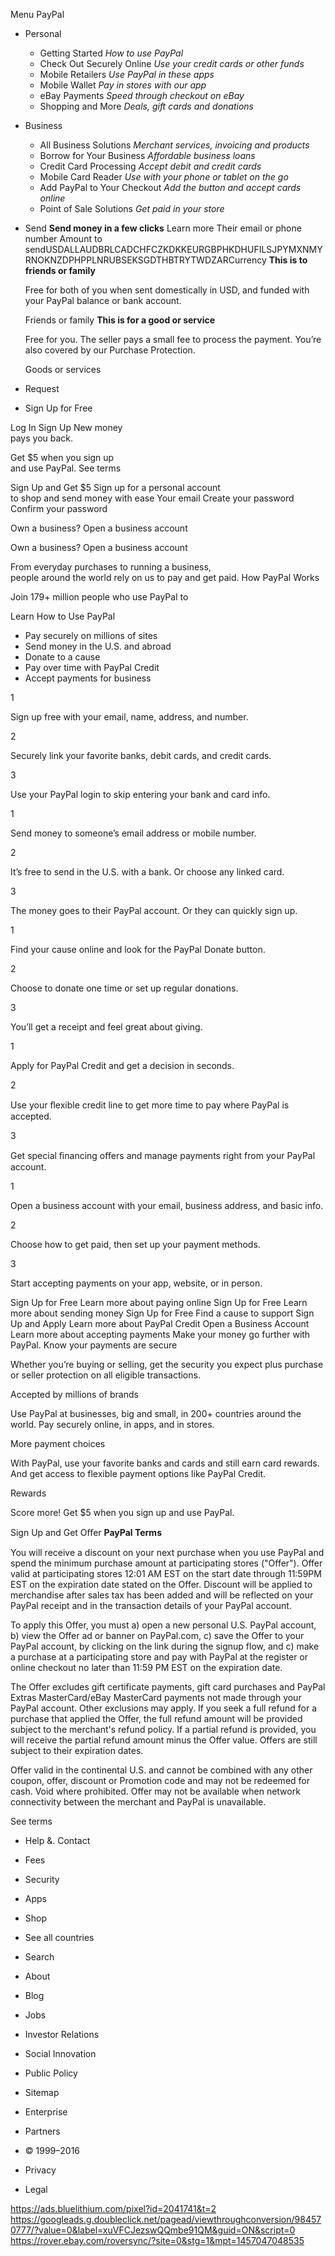 Menu PayPal

*   Personal
    *   Getting Started _How to use PayPal_
    *   Check Out Securely Online _Use your credit cards or other funds_
    *   Mobile Retailers _Use PayPal in these apps_
    *   Mobile Wallet _Pay in stores with our app_
    *   eBay Payments _Speed through checkout on eBay_
    *   Shopping and More _Deals, gift cards and donations_
*   Business
    *   All Business Solutions _Merchant services, invoicing and products_
    *   Borrow for Your Business _Affordable business loans_
    *   Credit Card Processing _Accept debit and credit cards_
    *   Mobile Card Reader _Use with your phone or tablet on the go_
    *   Add PayPal to Your Checkout _Add the button and accept cards online_
    *   Point of Sale Solutions _Get paid in your store_
*   Send **Send money in a few clicks** Learn more Their email or phone number Amount to sendUSDALLAUDBRLCADCHFCZKDKKEURGBPHKDHUFILSJPYMXNMYRNOKNZDPHPPLNRUBSEKSGDTHBTRYTWDZARCurrency **This is to friends or family**
    
    Free for both of you when sent domestically in USD, and funded with your PayPal balance or bank account.
    
    Friends or family **This is for a good or service**
    
    Free for you. The seller pays a small fee to process the payment. You’re also covered by our Purchase Protection.
    
    Goods or services
*   Request

*   Sign Up for Free

Log In Sign Up New money  
pays you back.

Get $5 when you sign up  
and use PayPal. See terms

Sign Up and Get $5 Sign up for a personal account  
to shop and send money with ease Your email Create your password Confirm your password

Own a business? Open a business account

Own a business? Open a business account

From everyday purchases to running a business,  
people around the world rely on us to pay and get paid. How PayPal Works

Join 179+ million people who use PayPal to

Learn How to Use PayPal

*   Pay securely on millions of sites
*   Send money in the U.S. and abroad
*   Donate to a cause
*   Pay over time with PayPal Credit
*   Accept payments for business

1

Sign up free with your email, name, address, and number.

2

Securely link your favorite banks, debit cards, and credit cards.

3

Use your PayPal login to skip entering your bank and card info.

1

Send money to someone’s email address or mobile number.

2

It’s free to send in the U.S. with a bank. Or choose any linked card.

3

The money goes to their PayPal account. Or they can quickly sign up.

1

Find your cause online and look for the PayPal Donate button.

2

Choose to donate one time or set up regular donations.

3

You’ll get a receipt and feel great about giving.

1

Apply for PayPal Credit and get a decision in seconds.

2

Use your ﬂexible credit line to get more time to pay where PayPal is accepted.

3

Get special ﬁnancing oﬀers and manage payments right from your PayPal account.

1

Open a business account with your email, business address, and basic info.

2

Choose how to get paid, then set up your payment methods.

3

Start accepting payments on your app, website, or in person.

Sign Up for Free Learn more about paying online Sign Up for Free Learn more about sending money Sign Up for Free Find a cause to support Sign Up and Apply Learn more about PayPal Credit Open a Business Account Learn more about accepting payments Make your money go further with PayPal. Know your payments are secure

Whether you’re buying or selling, get the security you expect plus purchase or seller protection on all eligible transactions.

Accepted by millions of brands

Use PayPal at businesses, big and small, in 200+ countries around the world. Pay securely online, in apps, and in stores.

More payment choices

With PayPal, use your favorite banks and cards and still earn card rewards. And get access to flexible payment options like PayPal Credit.

Rewards

Score more! Get $5 when you sign up and use PayPal.

Sign Up and Get Oﬀer **PayPal Terms**  

You will receive a discount on your next purchase when you use PayPal and spend the minimum purchase amount at participating stores ("Offer"). Offer valid at participating stores 12:01 AM EST on the start date through 11:59PM EST on the expiration date stated on the Offer. Discount will be applied to merchandise after sales tax has been added and will be reflected on your PayPal receipt and in the transaction details of your PayPal account.

To apply this Offer, you must a) open a new personal U.S. PayPal account, b) view the Offer ad or banner on PayPal.com, c) save the Offer to your PayPal account, by clicking on the link during the signup flow, and c) make a purchase at a participating store and pay with PayPal at the register or online checkout no later than 11:59 PM EST on the expiration date.

The Offer excludes gift certificate payments, gift card purchases and PayPal Extras MasterCard/eBay MasterCard payments not made through your PayPal account. Other exclusions may apply. If you seek a full refund for a purchase that applied the Offer, the full refund amount will be provided subject to the merchant's refund policy. If a partial refund is provided, you will receive the partial refund amount minus the Offer value. Offers are still subject to their expiration dates.

Offer valid in the continental U.S. and cannot be combined with any other coupon, offer, discount or Promotion code and may not be redeemed for cash. Void where prohibited. Offer may not be available when network connectivity between the merchant and PayPal is unavailable.

See terms

*   Help &. Contact
*   Fees
*   Security
*   Apps
*   Shop
*   See all countries
*   Search

*   About
*   Blog
*   Jobs
*   Investor Relations
*   Social Innovation
*   Public Policy
*   Sitemap
*   Enterprise
*   Partners

*   © 1999–2016
*   Privacy
*   Legal

https://ads.bluelithium.com/pixel?id=2041741&t=2 https://googleads.g.doubleclick.net/pagead/viewthroughconversion/984570777/?value=0&label=xuVFCJezswQQmbe91QM&guid=ON&script=0 https://rover.ebay.com/roversync/?site=0&stg=1&mpt=1457047048535